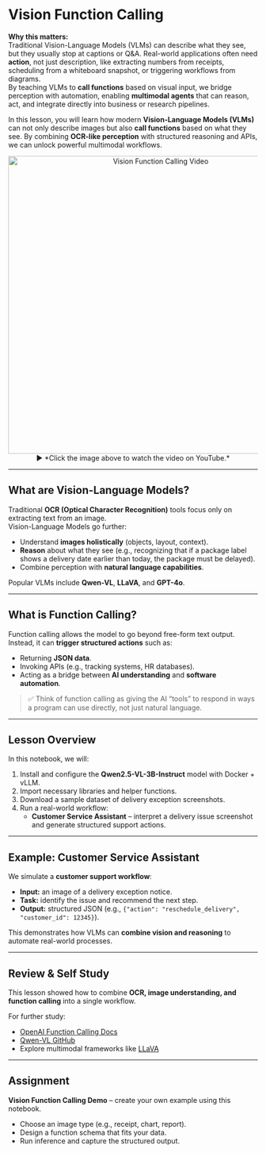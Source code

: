 # Vision Function Calling

**Why this matters:**  
Traditional Vision-Language Models (VLMs) can describe what they see, but they usually stop at captions or Q&A. Real-world applications often need **action**, not just description, like extracting numbers from receipts, scheduling from a whiteboard snapshot, or triggering workflows from diagrams.  
By teaching VLMs to **call functions** based on visual input, we bridge perception with automation, enabling **multimodal agents** that can reason, act, and integrate directly into business or research pipelines.

In this lesson, you will learn how modern **Vision-Language Models (VLMs)** can not only describe images but also **call functions** based on what they see. By combining **OCR-like perception** with structured reasoning and APIs, we can unlock powerful multimodal workflows.

<p align="center">
  <a href="https://youtu.be/YOUR_VIDEO_LINK" target="_blank">
    <img src="https://github.com/atp224/aiDAPTIV-Training-Course/blob/main/assets/vision_function_calling.png" alt="Vision Function Calling Video" width="600"/>
  </a>  
  <br>
  ▶️ *Click the image above to watch the video on YouTube.*
</p>

---

## What are Vision-Language Models?

Traditional **OCR (Optical Character Recognition)** tools focus only on extracting text from an image.  
Vision-Language Models go further:  
- Understand **images holistically** (objects, layout, context).  
- **Reason** about what they see (e.g., recognizing that if a package label shows a delivery date earlier than today, the package must be delayed).  
- Combine perception with **natural language capabilities**.  

Popular VLMs include **Qwen-VL**, **LLaVA**, and **GPT-4o**.

---

## What is Function Calling?

Function calling allows the model to go beyond free-form text output. Instead, it can **trigger structured actions** such as:  
- Returning **JSON data**.  
- Invoking APIs (e.g., tracking systems, HR databases).  
- Acting as a bridge between **AI understanding** and **software automation**.  

> ✅ Think of function calling as giving the AI “tools” to respond in ways a program can use directly, not just natural language.

---

## Lesson Overview

In this notebook, we will:  
1. Install and configure the **Qwen2.5-VL-3B-Instruct** model with Docker + vLLM.  
2. Import necessary libraries and helper functions.  
3. Download a sample dataset of delivery exception screenshots.  
4. Run a real-world workflow:  
   - **Customer Service Assistant** – interpret a delivery issue screenshot and generate structured support actions.  

---

## Example: Customer Service Assistant

We simulate a **customer support workflow**:  
- **Input:** an image of a delivery exception notice.  
- **Task:** identify the issue and recommend the next step.  
- **Output:** structured JSON (e.g., `{"action": "reschedule_delivery", "customer_id": 12345}`).  

This demonstrates how VLMs can **combine vision and reasoning** to automate real-world processes.

---

## Review & Self Study

This lesson showed how to combine **OCR, image understanding, and function calling** into a single workflow.  

For further study:  
- [OpenAI Function Calling Docs](https://platform.openai.com/docs/guides/function-calling)  
- [Qwen-VL GitHub](https://github.com/QwenLM/Qwen-VL)  
- Explore multimodal frameworks like [LLaVA](https://llava-vl.github.io/)  

---

## Assignment

**Vision Function Calling Demo** – create your own example using this notebook.  
- Choose an image type (e.g., receipt, chart, report).  
- Design a function schema that fits your data.  
- Run inference and capture the structured output.  
